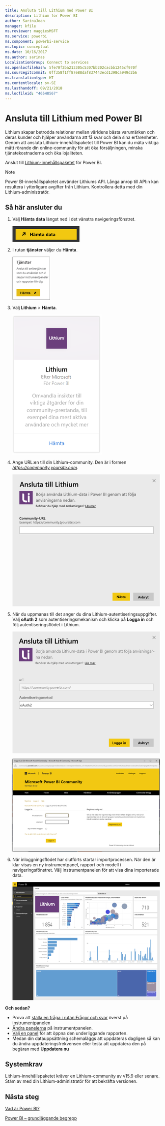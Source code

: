 ```yaml
---
title: Ansluta till Lithium med Power BI
description: Lithium för Power BI
author: SarinaJoan
manager: kfile
ms.reviewer: maggiesMSFT
ms.service: powerbi
ms.component: powerbi-service
ms.topic: conceptual
ms.date: 10/16/2017
ms.author: sarinas
LocalizationGroup: Connect to services
ms.openlocfilehash: 5fe70f2ba213305c5307bb202cacbb1245cf970f
ms.sourcegitcommit: 0ff358f1ff87e88daf837443ecd1398ca949d2b6
ms.translationtype: HT
ms.contentlocale: sv-SE
ms.lasthandoff: 09/21/2018
ms.locfileid: "46548567"
---
```

# <a name="connect-to-lithium-with-power-bi"></a>Ansluta till Lithium med Power BI
Lithium skapar betrodda relationer mellan världens bästa varumärken och deras kunder och hjälper användarna att få svar och dela sina erfarenheter. Genom att ansluta Lithium-innehållspaketet till Power BI kan du mäta viktiga mått rörande din online-community för att öka försäljningen, minska tjänstekostnaderna och öka lojaliteten. 

Anslut till [Lithium-innehållspaketet](https://app.powerbi.com/getdata/services/lithium) för Power BI.

>[!NOTE]
>Power BI-innehållspaketet använder Lithiums API. Långa anrop till API:n kan resultera i ytterligare avgifter från Lithium. Kontrollera detta med din Lithium-administratör.

## <a name="how-to-connect"></a>Så här ansluter du
1. Välj **Hämta data** längst ned i det vänstra navigeringsfönstret.
   
   ![](media/service-connect-to-lithium/pbi_getdata.png) 
2. I rutan **tjänster** väljer du **Hämta**.
   
   ![](media/service-connect-to-lithium/pbi_getservices.png) 
3. Välj **Lithium** \> **Hämta**.
   
   ![](media/service-connect-to-lithium/lithiumconnect.png)
4. Ange URL:en till din Lithium-community. Den är i formen *https://community.yoursite.com*.
   
   ![](media/service-connect-to-lithium/params.png)
5. När du uppmanas till det anger du dina Lithium-autentiseringsuppgifter. Välj **oAuth 2** som autentiseringsmekanism och klicka på **Logga in** och följ autentiseringsflödet i Lithium.
   
   ![](media/service-connect-to-lithium/creds.png)
   
   ![](media/service-connect-to-lithium/creds2.png)
6. När inloggningsflödet har slutförts startar importprocessen. När den är klar visas en ny instrumentpanel, rapport och modell i navigeringsfönstret. Välj instrumentpanelen för att visa dina importerade data.
   
    ![](media/service-connect-to-lithium/lithium.png)

**Och sedan?**

* Prova att [ställa en fråga i rutan Frågor och svar](consumer/end-user-q-and-a.md) överst på instrumentpanelen
* [Ändra panelerna](service-dashboard-edit-tile.md) på instrumentpanelen.
* [Välj en panel](consumer/end-user-tiles.md) för att öppna den underliggande rapporten.
* Medan din datauppsättning schemaläggs att uppdateras dagligen så kan du ändra uppdateringsfrekvensen eller testa att uppdatera den på begäran med **Uppdatera nu**

## <a name="system-requirements"></a>Systemkrav
Lithium-innehållspaketet kräver en Lithium-community av v15.9 eller senare. Stäm av med din Lithium-administratör för att bekräfta versionen.

## <a name="next-steps"></a>Nästa steg
[Vad är Power BI?](power-bi-overview.md)

[Power BI – grundläggande begrepp](consumer/end-user-basic-concepts.md)

